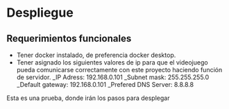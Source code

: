 # Despliegue 

## Requerimientos funcionales

* Tener docker instalado, de preferencia docker desktop.
* Tener asignado los siguientes valores de ip para que el videojuego pueda comunicarse correctamente con este proyecto haciendo función de servidor.
 _IP Adress: 192.168.0.101
 _Subnet mask: 255.255.255.0
 _Default gateway: 192.168.0.101
 _Prefered DNS Server: 8.8.8.8

Esta es una prueba, donde irán los pasos para desplegar
